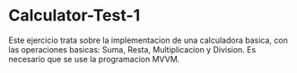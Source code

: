 # Calculator-Test-1
Este ejercicio trata sobre la implementacion de una calculadora basica, con las operaciones basicas: Suma, Resta, Multiplicacion y Division. Es necesario que se use la programacion MVVM.

